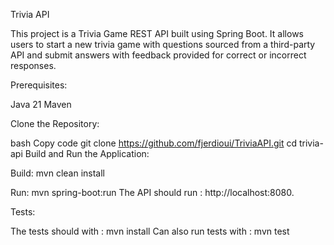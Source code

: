 Trivia API

This project is a Trivia Game REST API built using Spring Boot. It allows users to start a new trivia game with questions sourced from a third-party API and submit answers with feedback provided for correct or incorrect responses.

Prerequisites:

Java 21
Maven

Clone the Repository:

bash
Copy code
git clone https://github.com/fjerdioui/TriviaAPI.git
cd trivia-api
Build and Run the Application:

Build:
mvn clean install

Run:
mvn spring-boot:run
The API should run :  http://localhost:8080.


Tests:

The tests should with : mvn install
Can also run tests with : mvn test